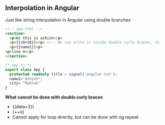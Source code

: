 ## Interpolation in Angular
Just like string interpolation in Angular using double branches

```html
<!-- app.html -->
<section>
  <p>Hi this is ashish</p>
  <p>{{10+10}}</p> <!-- We can write js inside double curly braces, this is called string interpolation -->
  <p>{{name1}}<p>
<p>line 4</p>
</section>
```
```ts
/* app.ts */
export class App {
  protected readonly title = signal('angular-tut');
  name1="Ashish";
  city= "Rohtak"
}

```

**What cannot be done with double curly braces**
- {{data=2}}
- {++x}
- Cannot apply for loop directly, but can be done with ng.repeat